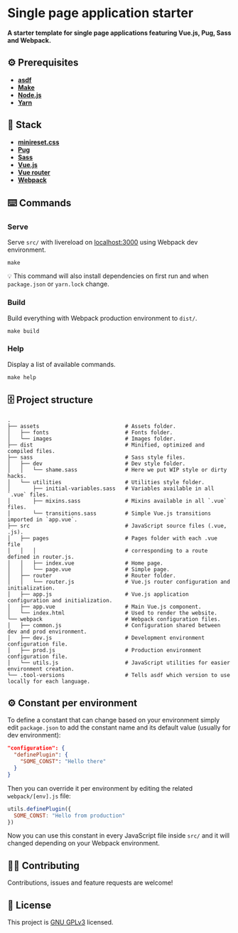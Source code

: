 # Single page application starter
**A starter template for single page applications featuring Vue.js, Pug, Sass and Webpack.**

## ⚙️ Prerequisites
- [**asdf**](https://github.com/asdf-vm/asdf)
- [**Make**](https://www.gnu.org/software/make/)
- [**Node.js**](https://nodejs.org/en/)
- [**Yarn**](https://yarnpkg.com/en/)

## 🥞 Stack
- [**minireset.css**](https://jgthms.com/minireset.css/) 
- [**Pug**](https://pugjs.org/api/getting-started.html)
- [**Sass**](https://sass-lang.com/)
- [**Vue.js**](https://vuejs.org/) 
- [**Vue router**](https://router.vuejs.org/) 
- [**Webpack**](https://webpack.js.org/)

## ⌨️ Commands
### Serve
Serve `src/` with livereload on [localhost:3000](http://localhost:3000) using Webpack dev environment.

```
make
```

💡 This command will also install dependencies on first run and when `package.json` or `yarn.lock` change.

### Build
Build everything with Webpack production environment to `dist/`.

```
make build
```

### Help
Display a list of available commands.

```
make help
```

## 🗄️ Project structure
```
.
├── assets                           # Assets folder.
│   ├── fonts                        # Fonts folder.
│   └── images                       # Images folder.
├── dist                             # Minified, optimized and compiled files. 
├── sass                             # Sass style files.
│   ├── dev                          # Dev style folder.
│   │   └── shame.sass               # Here we put WIP style or dirty hacks.
│   └── utilities                    # Utilities style folder.
│       ├── initial-variables.sass   # Variables available in all `.vue` files.
│       ├── mixins.sass              # Mixins available in all `.vue` files.
│       └── transitions.sass         # Simple Vue.js transitions imported in `app.vue`.
├── src                              # JavaScript source files (.vue, .js).
│   ├── pages                        # Pages folder with each .vue file 
│   │   │                            # corresponding to a route defined in router.js.
│   │   ├── index.vue                # Home page.   
│   │   └── page.vue                 # Simple page.
│   ├── router                       # Router folder.
│   │   └── router.js                # Vue.js router configuration and initialization.
│   ├── app.js                       # Vue.js application configuration and initialization.
│   ├── app.vue                      # Main Vue.js component.
│   └── index.html                   # Used to render the website.
└── webpack                          # Webpack configuration files.
│   ├── common.js                    # Configuration shared between dev and prod environment.
│   ├── dev.js                       # Development environment configuration file.
│   ├── prod.js                      # Production environment configuration file.
│   └── utils.js                     # JavaScript utilities for easier environment creation.
└── .tool-versions                   # Tells asdf which version to use locally for each language.
``` 

## ⚙️ Constant per environment
To define a constant that can change based on your environment simply edit `package.json` to add the constant name and its default value (usually for dev environment):

```json
"configuration": {
  "definePlugin": {
    "SOME_CONST": "Hello there"
  }
}
```

Then you can override it per environment by editing the related `webpack/[env].js` file:

```js
utils.definePlugin({
  SOME_CONST: "Hello from production"
})
```

Now you can use this constant in every JavaScript file inside `src/` and it will changed depending on your Webpack environment.

## 🤜🤛 Contributing
Contributions, issues and feature requests are welcome!

## 📝 License
This project is [GNU GPLv3](LICENSE) licensed.
